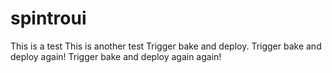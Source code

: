 # spintroui

This is a test
This is another test
Trigger bake and deploy.
Trigger bake and deploy again!
Trigger bake and deploy again again!
